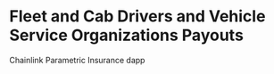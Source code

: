 # Fleet and Cab Drivers and Vehicle Service Organizations Payouts

Chainlink Parametric Insurance dapp
